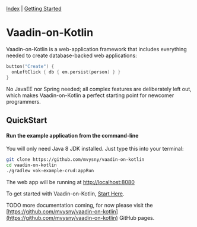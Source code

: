 [Index](index.html) | [Getting Started](gettingstarted.html)

# Vaadin-on-Kotlin

Vaadin-on-Kotlin is a web-application framework that includes everything needed to create database-backed web applications:

```kotlin
button("Create") {
  onLeftClick { db { em.persist(person) } }
}
```

No JavaEE nor Spring needed; all complex features are deliberately left out, which makes Vaadin-on-Kotlin a perfect
starting point for newcomer programmers.

## QuickStart

#### Run the example application from the command-line

You will only need Java 8 JDK installed. Just type this into your terminal:

```bash
git clone https://github.com/mvysny/vaadin-on-kotlin
cd vaadin-on-kotlin
./gradlew vok-example-crud:appRun
```

The web app will be running at [http://localhost:8080](http://localhost:8080)

To get started with Vaadin-on-Kotlin, [Start Here](gettingstarted.html).

TODO more documentation coming, for now please visit the [https://github.com/mvysny/vaadin-on-kotlin](https://github.com/mvysny/vaadin-on-kotlin) GitHub pages.
